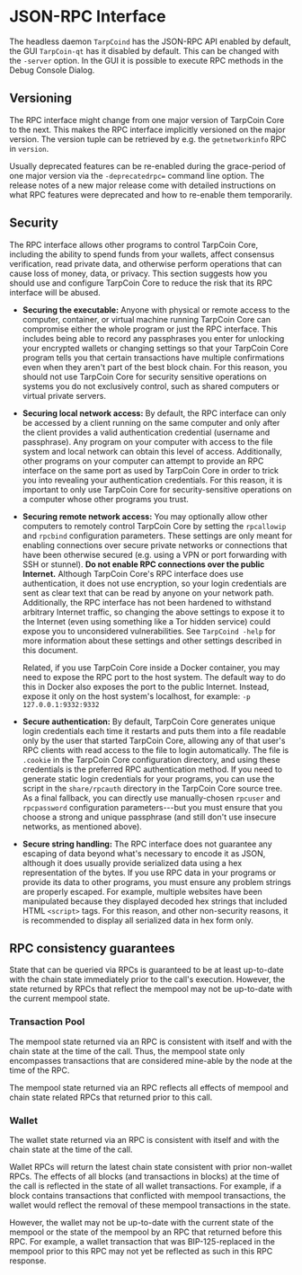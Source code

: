 # JSON-RPC Interface

The headless daemon `TarpCoind` has the JSON-RPC API enabled by default, the GUI
`TarpCoin-qt` has it disabled by default. This can be changed with the `-server`
option. In the GUI it is possible to execute RPC methods in the Debug Console
Dialog.

## Versioning

The RPC interface might change from one major version of TarpCoin Core to the
next. This makes the RPC interface implicitly versioned on the major version.
The version tuple can be retrieved by e.g. the `getnetworkinfo` RPC in
`version`.

Usually deprecated features can be re-enabled during the grace-period of one
major version via the `-deprecatedrpc=` command line option. The release notes
of a new major release come with detailed instructions on what RPC features
were deprecated and how to re-enable them temporarily.

## Security

The RPC interface allows other programs to control TarpCoin Core,
including the ability to spend funds from your wallets, affect consensus
verification, read private data, and otherwise perform operations that
can cause loss of money, data, or privacy.  This section suggests how
you should use and configure TarpCoin Core to reduce the risk that its
RPC interface will be abused.

- **Securing the executable:** Anyone with physical or remote access to
  the computer, container, or virtual machine running TarpCoin Core can
  compromise either the whole program or just the RPC interface.  This
  includes being able to record any passphrases you enter for unlocking
  your encrypted wallets or changing settings so that your TarpCoin Core
  program tells you that certain transactions have multiple
  confirmations even when they aren't part of the best block chain.  For
  this reason, you should not use TarpCoin Core for security sensitive
  operations on systems you do not exclusively control, such as shared
  computers or virtual private servers.

- **Securing local network access:** By default, the RPC interface can
  only be accessed by a client running on the same computer and only
  after the client provides a valid authentication credential (username
  and passphrase).  Any program on your computer with access to the file
  system and local network can obtain this level of access.
  Additionally, other programs on your computer can attempt to provide
  an RPC interface on the same port as used by TarpCoin Core in order to
  trick you into revealing your authentication credentials.  For this
  reason, it is important to only use TarpCoin Core for
  security-sensitive operations on a computer whose other programs you
  trust.

- **Securing remote network access:** You may optionally allow other
  computers to remotely control TarpCoin Core by setting the `rpcallowip`
  and `rpcbind` configuration parameters.  These settings are only meant
  for enabling connections over secure private networks or connections
  that have been otherwise secured (e.g. using a VPN or port forwarding
  with SSH or stunnel).  **Do not enable RPC connections over the public
  Internet.**  Although TarpCoin Core's RPC interface does use
  authentication, it does not use encryption, so your login credentials
  are sent as clear text that can be read by anyone on your network
  path.  Additionally, the RPC interface has not been hardened to
  withstand arbitrary Internet traffic, so changing the above settings
  to expose it to the Internet (even using something like a Tor hidden
  service) could expose you to unconsidered vulnerabilities.  See
  `TarpCoind -help` for more information about these settings and other
  settings described in this document.

    Related, if you use TarpCoin Core inside a Docker container, you may
    need to expose the RPC port to the host system.  The default way to
    do this in Docker also exposes the port to the public Internet.
    Instead, expose it only on the host system's localhost, for example:
    `-p 127.0.0.1:9332:9332`

- **Secure authentication:** By default, TarpCoin Core generates unique
  login credentials each time it restarts and puts them into a file
  readable only by the user that started TarpCoin Core, allowing any of
  that user's RPC clients with read access to the file to login
  automatically.  The file is `.cookie` in the TarpCoin Core
  configuration directory, and using these credentials is the preferred
  RPC authentication method.  If you need to generate static login
  credentials for your programs, you can use the script in the
  `share/rpcauth` directory in the TarpCoin Core source tree.  As a final
  fallback, you can directly use manually-chosen `rpcuser` and
  `rpcpassword` configuration parameters---but you must ensure that you
  choose a strong and unique passphrase (and still don't use insecure
  networks, as mentioned above).

- **Secure string handling:** The RPC interface does not guarantee any
  escaping of data beyond what's necessary to encode it as JSON,
  although it does usually provide serialized data using a hex
  representation of the bytes.  If you use RPC data in your programs or
  provide its data to other programs, you must ensure any problem
  strings are properly escaped.  For example, multiple websites have
  been manipulated because they displayed decoded hex strings that
  included HTML `<script>` tags.  For this reason, and other
  non-security reasons, it is recommended to display all serialized data
  in hex form only.

## RPC consistency guarantees

State that can be queried via RPCs is guaranteed to be at least up-to-date with
the chain state immediately prior to the call's execution. However, the state
returned by RPCs that reflect the mempool may not be up-to-date with the
current mempool state.

### Transaction Pool

The mempool state returned via an RPC is consistent with itself and with the
chain state at the time of the call. Thus, the mempool state only encompasses
transactions that are considered mine-able by the node at the time of the RPC.

The mempool state returned via an RPC reflects all effects of mempool and chain
state related RPCs that returned prior to this call.

### Wallet

The wallet state returned via an RPC is consistent with itself and with the
chain state at the time of the call.

Wallet RPCs will return the latest chain state consistent with prior non-wallet
RPCs. The effects of all blocks (and transactions in blocks) at the time of the
call is reflected in the state of all wallet transactions. For example, if a
block contains transactions that conflicted with mempool transactions, the
wallet would reflect the removal of these mempool transactions in the state.

However, the wallet may not be up-to-date with the current state of the mempool
or the state of the mempool by an RPC that returned before this RPC. For
example, a wallet transaction that was BIP-125-replaced in the mempool prior to
this RPC may not yet be reflected as such in this RPC response.
